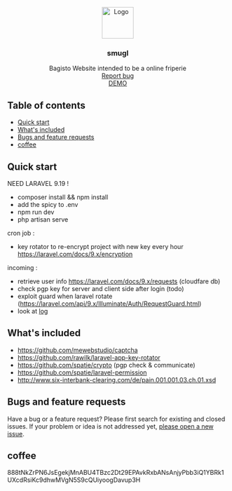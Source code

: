 <p align="center">
  <a href="https://lesstax.ch">
    <img src="./resources/views/components/logo.svg" alt="Logo" width=72 height=72>
  </a>

  <h3 align="center">smugl</h3>

  <p align="center">
    Bagisto Website intended to be a online friperie
    <br>
    <a href="https://github.com/SchallenbeGa/mafrip/issues/new">Report bug</a>
    <br>
    <a target="_blank" href="https://lesstax.ch">DEMO</a>
  </p>
</p>


## Table of contents

- [Quick start](#quick-start)
- [What's included](#whats-included) 
- [Bugs and feature requests](#bugs-and-feature-requests)
- [coffee](#coffee) 

## Quick start
 NEED LARAVEL 9.19 !

- composer install && npm install
- add the spicy to .env
- npm run dev
- php artisan serve

cron job : 
* key rotator to re-encrypt project with new key every hour
https://laravel.com/docs/9.x/encryption

incoming : 
* retrieve user info https://laravel.com/docs/9.x/requests (cloudfare db)
* check pgp key for server and client side after login (todo)
* exploit guard when laravel rotate (https://laravel.com/api/9.x/Illuminate/Auth/RequestGuard.html)
* look at <a href="example_access_log.txt">log</a>

## What's included

* https://github.com/mewebstudio/captcha
* https://github.com/rawilk/laravel-app-key-rotator
* https://github.com/spatie/crypto (pgp check & communicate)
* https://github.com/spatie/laravel-permission
* http://www.six-interbank-clearing.com/de/pain.001.001.03.ch.01.xsd 

## Bugs and feature requests

Have a bug or a feature request? Please first search for existing and closed issues. If your problem or idea is not addressed yet, [please open a new issue](https://github.com/SchallenbeGa/smugl/issues/new).

## coffee

888tNkZrPN6JsEgekjMnABU4TBzc2Dt29EPAvkRxbANsAnjyPbb3iQ1YBRk1UXcdRsiKc9dhwMVgN5S9cQUiyoogDavup3H
